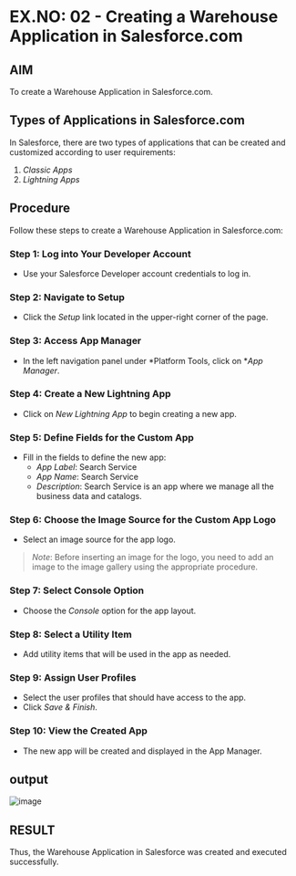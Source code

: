 # EX.NO: 02 - Creating a Warehouse Application in Salesforce.com

## AIM

To create a Warehouse Application in Salesforce.com.

## Types of Applications in Salesforce.com

In Salesforce, there are two types of applications that can be created and customized according to user requirements:

1. *Classic Apps*
2. *Lightning Apps*

## Procedure

Follow these steps to create a Warehouse Application in Salesforce.com:

### Step 1: Log into Your Developer Account

- Use your Salesforce Developer account credentials to log in.

### Step 2: Navigate to Setup

- Click the *Setup* link located in the upper-right corner of the page.

### Step 3: Access App Manager

- In the left navigation panel under *Platform Tools, click on **App Manager*.

### Step 4: Create a New Lightning App

- Click on *New Lightning App* to begin creating a new app.

### Step 5: Define Fields for the Custom App

- Fill in the fields to define the new app:
  - *App Label*: Search Service
  - *App Name*: Search Service
  - *Description*: Search Service is an app where we manage all the business data and catalogs.

### Step 6: Choose the Image Source for the Custom App Logo

- Select an image source for the app logo.

> *Note*: Before inserting an image for the logo, you need to add an image to the image gallery using the appropriate procedure.

### Step 7: Select Console Option

- Choose the *Console* option for the app layout.

### Step 8: Select a Utility Item

- Add utility items that will be used in the app as needed.

### Step 9: Assign User Profiles

- Select the user profiles that should have access to the app.
- Click *Save & Finish*.

### Step 10: View the Created App

- The new app will be created and displayed in the App Manager.

## output
![image](https://github.com/user-attachments/assets/b1884e3e-12ac-474a-b9be-6226ecb6764f)

## RESULT

Thus, the Warehouse Application in Salesforce was created and executed successfully.
